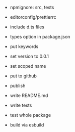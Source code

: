 - npmignore: src, tests
- editorconfig/prettierrc
- include d.ts files
- types option in package.json
- put keywords
- set version to 0.0.1
- set scoped name
- put to github
- publish
- write README.md

- write tests
- test whole package
- build via esbuild
